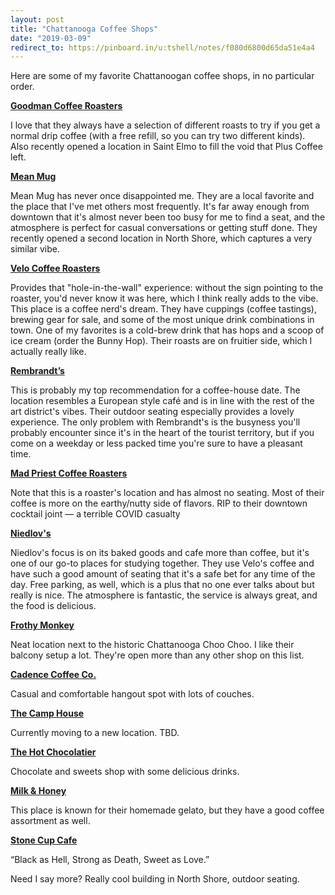 ```yaml
---
layout: post
title: "Chattanooga Coffee Shops"
date: "2019-03-09"
redirect_to: https://pinboard.in/u:tshell/notes/f080d6800d65da51e4a4
---
```

Here are some of my favorite Chattanoogan coffee shops, in no particular order.

**[Goodman Coffee Roasters](https://www.goodmancoffeeroasters.com)**

I love that they always have a selection of different roasts to try if you get a normal drip coffee (with a free refill, so you can try two different kinds). Also recently opened a location in Saint Elmo to fill the void that Plus Coffee left.

**[Mean Mug](http://meanmugcoffee.com)**

Mean Mug has never once disappointed me. They are a local favorite and the place that I've met others most frequently. It's far away enough from downtown that it's almost never been too busy for me to find a seat, and the atmosphere is perfect for casual conversations or getting stuff done. They recently opened a second location in North Shore, which captures a very similar vibe.

**[Velo Coffee Roasters](https://www.velocoffee.com)**

Provides that "hole-in-the-wall" experience: without the sign pointing to the roaster, you'd never know it was here, which I think really adds to the vibe. This place is a coffee nerd's dream. They have cuppings (coffee tastings), brewing gear for sale, and some of the most unique drink combinations in town. One of my favorites is a cold-brew drink that has hops and a scoop of ice cream (order the Bunny Hop). Their roasts are on fruitier side, which I actually really like.

**[Rembrandt’s](https://bluffviewartdistrictchattanooga.com/rembrandtscoffeehouse)**

This is probably my top recommendation for a coffee-house date. The location resembles a European style café and is in line with the rest of the art district's vibes. Their outdoor seating especially provides a lovely experience. The only problem with Rembrandt's is the busyness you'll probably encounter since it's in the heart of the tourist territory, but if you come on a weekday or less packed time you're sure to have a pleasant time.

**[Mad Priest Coffee Roasters](https://madpriestcoffee.com/)**

Note that this is a roaster's location and has almost no seating. Most of their coffee is more on the earthy/nutty side of flavors. RIP to their downtown cocktail joint — a terrible COVID casualty

**[Niedlov's](http://www.niedlovs.com)**

Niedlov's focus is on its baked goods and cafe more than coffee, but it's one of our go-to places for studying together. They use Velo's coffee and have such a good amount of seating that it's a safe bet for any time of the day. Free parking, as well, which is a plus that no one ever talks about but really is nice. The atmosphere is fantastic, the service is always great, and the food is delicious.


**[Frothy Monkey](https://frothymonkey.com/locations/southside-chattanooga/)**

Neat location next to the historic Chattanooga Choo Choo. I like their balcony setup a lot. They're open more than any other shop on this list.

**[Cadence Coffee Co.](https://www.cadencecoffeeco.com)**

Casual and comfortable hangout spot with lots of couches.

**[The Camp House](https://thecamphouse.com)**

Currently moving to a new location. TBD.

**[The Hot Chocolatier](https://thehotchocolatier.com)**

Chocolate and sweets shop with some delicious drinks.

**[Milk & Honey](https://milkandhoneychattanooga.com)**

This place is known for their homemade gelato, but they have a good coffee assortment as well.

**[Stone Cup Cafe](http://stonecupcafe.com/)**
	
“Black as Hell, Strong as Death, Sweet as Love.” 

Need I say more? Really cool building in North Shore, outdoor seating.